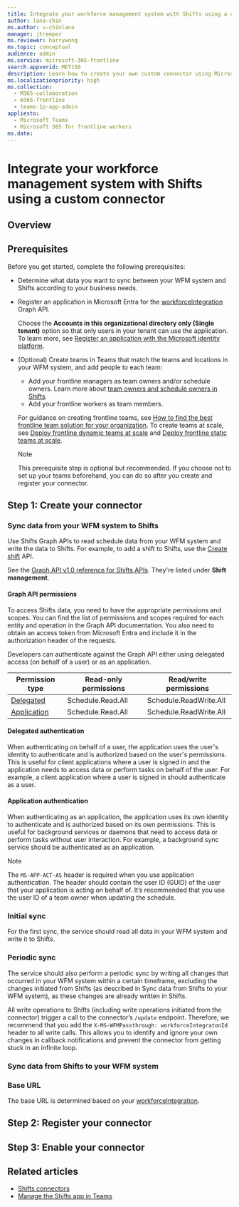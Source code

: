 ```yaml
---
title: Integrate your workforce management system with Shifts using a custom connector
author: lana-chin
ms.author: v-chinlana
manager: jtremper
ms.reviewer: harrywong
ms.topic: conceptual
audience: admin
ms.service: microsoft-365-frontline
search.appverid: MET150
description: Learn how to create your own custom connector using Microsoft Graph APIs to integrate your workforce management (WFM) system with Shifts. 
ms.localizationpriority: high
ms.collection: 
  - M365-collaboration
  - m365-frontline
  - teams-1p-app-admin
appliesto: 
  - Microsoft Teams
  - Microsoft 365 for frontline workers
ms.date: 
---
```


# Integrate your workforce management system with Shifts using a custom connector

## Overview

## Prerequisites

Before you get started, complete the following prerequisites:

- Determine what data you want to sync between your WFM system and Shifts according to your business needs.
- Register an application in Microsoft Entra for the [workforceIntegration](/graph/api/resources/workforceintegration?view=graph-rest-1.0) Graph API.

    Choose the **Accounts in this organizational directory only (Single tenant)** option so that only users in your tenant can use the application. To learn more, see [Register an application with the Microsoft identity platform](/entra/identity-platform/quickstart-register-app).

- (Optional) Create teams in Teams that match the teams and locations in your WFM system, and add people to each team:
  - Add your frontline managers as team owners and/or schedule owners. Learn more about [team owners and schedule owners in Shifts](shifts-frontline-manager-worker-roles.md).
  - Add your frontline workers as team members.
  
  For guidance on creating frontline teams, see [How to find the best frontline team solution for your organization](frontline-team-options.md). To create teams at scale, see [Deploy frontline dynamic teams at scale](deploy-dynamic-teams-at-scale.md) and [Deploy frontline static teams at scale](deploy-teams-at-scale.md).

    > [!NOTE]
    > This prerequisite step is optional but recommended. If you choose not to set up your teams beforehand, you can do so after you create and register your connector.

## Step 1: Create your connector

### Sync data from your WFM system to Shifts

Use Shifts Graph APIs to read schedule data from your WFM system and write the data to Shifts. For example, to add a shift to Shifts, use the [Create shift](/graph/api/schedule-post-shifts?view=graph-rest-1.0) API.

See the [Graph API v1.0 reference for Shifts APIs](/graph/api/resources/shift?view=graph-rest-1.0). They're listed under **Shift management**.

#### Graph API permissions

To access Shifts data, you need to have the appropriate permissions and scopes. You can find the list of permissions and scopes required for each entity and operation in the Graph API documentation. You also need to obtain an access token from Microsoft Entra and include it in the authorization header of the requests.

Developers can authenticate against the Graph API either using delegated access (on behalf of a user) or as an application.

|Permission type |Read-only permissions|Read/write permissions|
|---------|---------|---------|
|[Delegated](#delegated-authentication)|Schedule.Read.All|Schedule.ReadWrite.All|
|[Application](#application-authentication)|Schedule.Read.All|Schedule.ReadWrite.All|

#### Delegated authentication

When authenticating on behalf of a user, the application uses the user's identity to authenticate and is authorized based on the user's permissions. This is useful for client applications where a user is signed in and the application needs to access data or perform tasks on behalf of the user. For example, a client application where a user is signed in should authenticate as a user.

#### Application authentication

When authenticating as an application, the application uses its own identity to authenticate and is authorized based on its own permissions. This is useful for background services or daemons that need to access data or perform tasks without user interaction. For example, a background sync service should be authenticated as an application.

> [!NOTE]
> The `MS-APP-ACT-AS` header is required when you use application authentication. The header should contain the user ID (GUID) of the user that your application is acting on behalf of. It’s recommended that you use the user ID of a team owner when updating the schedule.

### Initial sync

For the first sync, the service should read all data in your WFM system and write it to Shifts.

### Periodic sync

The service should also perform a periodic sync by writing all changes that occurred in your WFM system within a certain timeframe, excluding the changes initiated from Shifts (as described in Sync data from Shifts to your WFM system), as these changes are already written in Shifts.

All write operations to Shifts (including write operations initiated from the connector) trigger a call to the connector’s `/update` endpoint. Therefore, we recommend that you add the `X-MS-WFMPassthrough: workforceIntegratonId` header to all write calls. This allows you to identify and ignore your own changes in callback notifications and prevent the connector from getting stuck in an infinite loop.

### Sync data from Shifts to your WFM system

### Base URL

The base URL is determined based on your [workforceIntegration](/graph/api/resources/workforceintegration?view=graph-rest-1.0).

## Step 2: Register your connector

## Step 3: Enable your connector

## Related articles

- [Shifts connectors](shifts-connectors.md)
- [Manage the Shifts app in Teams](/microsoftteams/expand-teams-across-your-org/shifts/manage-the-shifts-app-for-your-organization-in-teams?bc=/microsoft-365/frontline/breadcrumb/toc.json&toc=/microsoft-365/frontline/toc.json)
